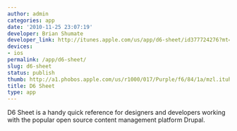 ```yaml
---
author: admin
categories: app
date: '2010-11-25 23:07:19'
developer: Brian Shumate
developer_link: http://itunes.apple.com/us/app/d6-sheet/id377724276?mt=8
devices: 
- ios
permalink: /app/d6-sheet/
slug: d6-sheet
status: publish
thumb: http://a1.phobos.apple.com/us/r1000/017/Purple/f6/84/1a/mzl.ituhudon.175x175-75.jpg
title: D6 Sheet
type: app
---
```


D6 Sheet is a handy quick reference for designers and developers working with the popular open source content management platform Drupal.